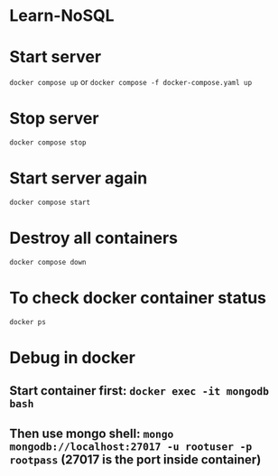 # Learn-NoSQL

# Start server
`docker compose up` or `docker compose -f docker-compose.yaml up`

# Stop server
`docker compose stop`
# Start server again
`docker compose start`

# Destroy all containers
`docker compose down`

# To check docker container status
`docker ps`

# Debug in docker
## Start container first: `docker exec -it mongodb bash`
## Then use mongo shell: `mongo mongodb://localhost:27017 -u rootuser -p rootpass` (27017 is the port inside container)


